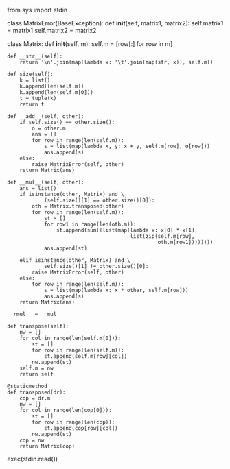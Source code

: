 from sys import stdin


class MatrixError(BaseException):
    def __init__(self, matrix1, matrix2):
        self.matrix1 = matrix1
        self.matrix2 = matrix2


class Matrix:
    def __init__(self, m):
        self.m = [row[:] for row in m]

    def __str__(self):
        return '\n'.join(map(lambda x: '\t'.join(map(str, x)), self.m))

    def size(self):
        k = list()
        k.append(len(self.m))
        k.append(len(self.m[0]))
        t = tuple(k)
        return t

    def __add__(self, other):
        if self.size() == other.size():
            o = other.m
            ans = []
            for row in range(len(self.m)):
                s = list(map(lambda x, y: x + y, self.m[row], o[row]))
                ans.append(s)
        else:
            raise MatrixError(self, other)
        return Matrix(ans)

    def __mul__(self, other):
        ans = list()
        if isinstance(other, Matrix) and \
                (self.size()[1] == other.size()[0]):
            oth = Matrix.transposed(other)
            for row in range(len(self.m)):
                st = []
                for row1 in range(len(oth.m)):
                    st.append(sum((list(map(lambda x: x[0] * x[1],
                                            list(zip(self.m[row],
                                                     oth.m[row1])))))))
                ans.append(st)

        elif isinstance(other, Matrix) and \
                self.size()[1] != other.size()[0]:
            raise MatrixError(self, other)
        else:
            for row in range(len(self.m)):
                s = list(map(lambda x: x * other, self.m[row]))
                ans.append(s)
        return Matrix(ans)

    __rmul__ = __mul__

    def transpose(self):
        nw = []
        for col in range(len(self.m[0])):
            st = []
            for row in range(len(self.m)):
                st.append(self.m[row][col])
            nw.append(st)
        self.m = nw
        return self

    @staticmethod
    def transposed(dr):
        cop = dr.m
        nw = []
        for col in range(len(cop[0])):
            st = []
            for row in range(len(cop)):
                st.append(cop[row][col])
            nw.append(st)
        cop = nw
        return Matrix(cop)


exec(stdin.read())

